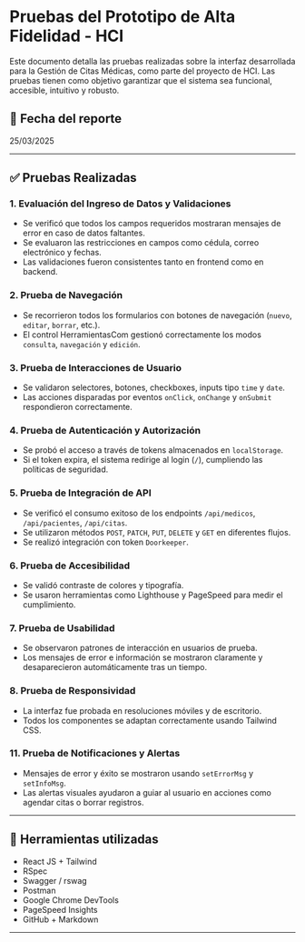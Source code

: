 # Pruebas del Prototipo de Alta Fidelidad - HCI

Este documento detalla las pruebas realizadas sobre la interfaz desarrollada para la Gestión de Citas Médicas, como parte del proyecto de HCI. Las pruebas tienen como objetivo garantizar que el sistema sea funcional, accesible, intuitivo y robusto.

## 📅 Fecha del reporte
25/03/2025

---

## ✅ Pruebas Realizadas

### 1. Evaluación del Ingreso de Datos y Validaciones
- Se verificó que todos los campos requeridos mostraran mensajes de error en caso de datos faltantes.
- Se evaluaron las restricciones en campos como cédula, correo electrónico y fechas.
- Las validaciones fueron consistentes tanto en frontend como en backend.

### 2. Prueba de Navegación
- Se recorrieron todos los formularios con botones de navegación (`nuevo`, `editar`, `borrar`, etc.).
- El control HerramientasCom gestionó correctamente los modos `consulta`, `navegación` y `edición`.

### 3. Prueba de Interacciones de Usuario
- Se validaron selectores, botones, checkboxes, inputs tipo `time` y `date`.
- Las acciones disparadas por eventos `onClick`, `onChange` y `onSubmit` respondieron correctamente.

### 4. Prueba de Autenticación y Autorización
- Se probó el acceso a través de tokens almacenados en `localStorage`.
- Si el token expira, el sistema redirige al login (`/`), cumpliendo las políticas de seguridad.

### 5. Prueba de Integración de API
- Se verificó el consumo exitoso de los endpoints `/api/medicos`, `/api/pacientes`, `/api/citas`.
- Se utilizaron métodos `POST`, `PATCH`, `PUT`, `DELETE` y `GET` en diferentes flujos.
- Se realizó integración con token `Doorkeeper`.

### 6. Prueba de Accesibilidad
- Se validó contraste de colores y tipografía.
- Se usaron herramientas como Lighthouse y PageSpeed para medir el cumplimiento.

### 7. Prueba de Usabilidad
- Se observaron patrones de interacción en usuarios de prueba.
- Los mensajes de error e información se mostraron claramente y desaparecieron automáticamente tras un tiempo.


### 8. Prueba de Responsividad
- La interfaz fue probada en resoluciones móviles y de escritorio.
- Todos los componentes se adaptan correctamente usando Tailwind CSS.


### 11. Prueba de Notificaciones y Alertas
- Mensajes de error y éxito se mostraron usando `setErrorMsg` y `setInfoMsg`.
- Las alertas visuales ayudaron a guiar al usuario en acciones como agendar citas o borrar registros.

---

## 🔧 Herramientas utilizadas

- React JS + Tailwind
- RSpec
- Swagger / rswag
- Postman
- Google Chrome DevTools
- PageSpeed Insights
- GitHub + Markdown

---
